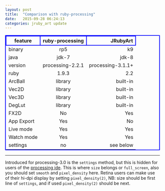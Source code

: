 ```yaml
---
layout: post
title:  "Comparison with ruby-processing"
date:   2015-09-28 06:24:13
categories: jruby_art update
---
```


<style>
table{
    border-collapse: collapse;
    border-spacing: 0;
    border:2px solid #0000FF;
}

th{
    border:2px solid #0000FF;
}
</style>

|feature    |  ruby-processing  |  JRubyArt       |
|---------- |:-------------:    |------:          |
|binary     |rp5                |k9               |
|java       |jdk-7              |jdk-8            |
|version    |processing-2.2.1   |processing-3.1.1+|
|ruby       |1.9.3              |2.2              |
|ArcBall    |library            |built-in         |
|Vec2D      |library            |built-in         |
|Vec3D      |library            |built-in         |
|DegLut     |library            |built-in         |
|FX2D       |No                 |Yes              |
|App Export |Yes                |No               |
|Live mode  |Yes                |Yes              |
|Watch mode |Yes                |Yes              |
|settings   |no                 |see below        |

-----
Introduced for processing-3.0 is the `settings` method, but this is hidden for users of the [processing ide][settings]. This is where `size` belongs or `full_screen`, also you should set `smooth` and `pixel_density` here. Retina users can make use of their hi-dpi display by setting `pixel_density(2)`, NB: size should be first line of `settings`, and if used `pixel_density(2)` should be next.

[settings]:https://processing.org/reference/settings_.html
